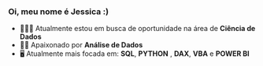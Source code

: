 ### Oi, meu nome é Jessica :)     

- 👨🏻‍💻 Atualmente estou em busca de oportunidade na área de **Ciência de Dados** 
- 🧗🏼 Apaixonado por **Análise de Dados** 
- 🖥️ Atualmente mais focada em: **SQL**, **PYTHON** , **DAX**, **VBA** e **POWER BI**


</div>

##


